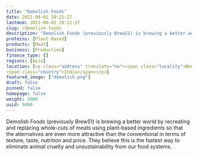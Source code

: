 ```yaml
---
title: "Demolish Foods"
date: 2021-08-02 20:21:27
lastmod: 2021-08-02 20:21:27
slug: /demolish-foods
description: "Demolish Foods (previously Brew51) is brewing a better world by recreating and replacing whole-cuts of meats using plant-based ingredients so that the alternatives are even more attractive than the conventional in terms of texture, taste, nutrition and price. They believe this is the fastest way to eliminate animal cruelty and unsustainability from our food systems."
proteins: [Plant-Based]
products: [Meat]
business: [Production]
finance_type: []
regions: [Asia]
location: [<p class="address" translate="no"><span class="locality">Bengaluru</span> <span class="postal-code">560008</span><br>
<span class="country">India</span></p>]
featured_image: ["demolish.png"]
draft: false
pinned: false
homepage: false
weight: 5000
uuid: 9408
---
```

<p>Demolish Foods (previously Brew51) is brewing a better world by recreating and replacing whole-cuts of meats using plant-based ingredients so that the alternatives are even more attractive than the conventional in terms of texture, taste, nutrition and price. They believe this is the fastest way to eliminate animal cruelty and unsustainability from our food systems.</p>
